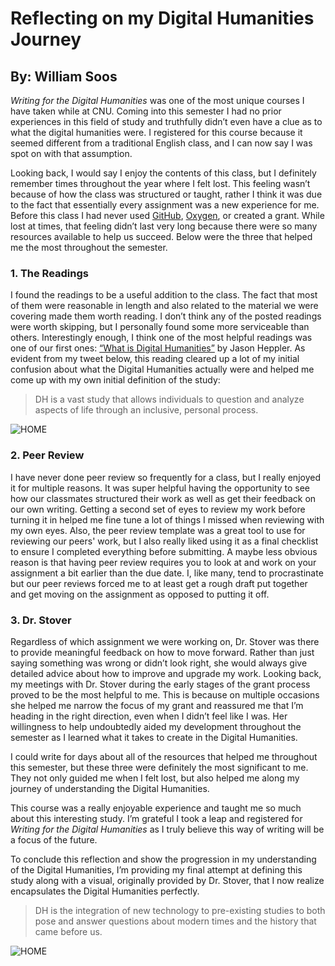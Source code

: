 # Reflecting on my Digital Humanities Journey 
## By: William Soos

*Writing for the Digital Humanities* was one of the most unique courses I have taken while at CNU. Coming into this semester I had no prior experiences in this field of study and truthfully didn’t even have a clue as to what the digital humanities were. I registered for this course because it seemed different from a traditional English class, and I can now say I was spot on with that assumption. 

Looking back, I would say I enjoy the contents of this class, but I definitely remember times throughout the year where I felt lost. This feeling wasn’t because of how the class was structured or taught, rather I think it was due to the fact that essentially every assignment was a new experience for me. Before this class I had never used [GitHub](https://blog.hubspot.com/website/what-is-github-used-for), [Oxygen](https://www.oxygenxml.com), or created a grant. While lost at times, that feeling didn’t last very long because there were so many resources available to help us succeed. Below were the three that helped me the most throughout the semester. 

### 1. The Readings 
I found the readings to be a useful addition to the class. The fact that most of them were reasonable in length and also related to the material we were covering made them worth reading. I don’t think any of the posted readings were worth skipping, but I personally found some more serviceable than others. Interestingly enough, I think one of the most helpful readings was one of our first ones: [“What is Digital Humanities”](https://whatisdigitalhumanities.com/) by Jason Heppler. As evident from my tweet below, this reading cleared up a lot of my initial confusion about what the Digital Humanities actually were and helped me come up with my own initial definition of the study: 

>DH is a vast study that allows individuals to question and analyze aspects of life through an inclusive, personal process.

![HOME](https://williamsoos.github.io/Dr.Soos/images/DH-Tweet.png)
	
### 2. Peer Review
I have never done peer review so frequently for a class, but I really enjoyed it for multiple reasons. It was super helpful having the opportunity to see how our classmates structured their work as well as get their feedback on our own writing. Getting a second set of eyes to review my work before turning it in helped me fine tune a lot of things I missed when reviewing with my own eyes. Also, the peer review template was a great tool to use for reviewing our peers' work, but I also really liked using it as a final checklist to ensure I completed everything before submitting. A maybe less obvious reason is that having peer review requires you to look at and work on your assignment a bit earlier than the due date. I, like many, tend to procrastinate but our peer reviews forced me to at least get a rough draft put together and get moving on the assignment as opposed to putting it off.

### 3. Dr. Stover
Regardless of which assignment we were working on, Dr. Stover was there to provide meaningful feedback on how to move forward. Rather than just saying something was wrong or didn’t look right, she would always give detailed advice about how to improve and upgrade my work. Looking back, my meetings with Dr. Stover during the early stages of the grant process proved to be the most helpful to me. This is because on multiple occasions she helped me narrow the focus of my grant and reassured me that I’m heading in the right direction, even when I didn’t feel like I was. Her willingness to help undoubtedly aided my development throughout the semester as I learned what it takes to create in the Digital Humanities. 

I could write for days about all of the resources that helped me throughout this semester, but these three were definitely the most significant to me. They not only guided me when I felt lost, but also helped me along my journey of understanding the Digital Humanities. 

This course was a really enjoyable experience and taught me so much about this interesting study. I’m grateful I took a leap and registered for *Writing for the Digital Humanities* as I truly believe this way of writing will be a focus of the future. 

To conclude this reflection and show the progression in my understanding of the Digital Humanities, I’m providing my final attempt at defining this study along with a visual, originally provided by Dr. Stover, that I now realize encapsulates the Digital Humanities perfectly.  

>DH is the integration of new technology to pre-existing studies to both pose and answer questions about modern times and the history that came before us. 

![HOME](https://williamsoos.github.io/Dr.Soos/images/DH-VISUAL.png)
